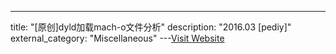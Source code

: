 ---
title: "[原创]dyld加载mach-o文件分析"
description: "2016.03 [pediy]"
external_category: "Miscellaneous"
---[Visit Website](https://bbs.pediy.com/thread-208255.htm)

